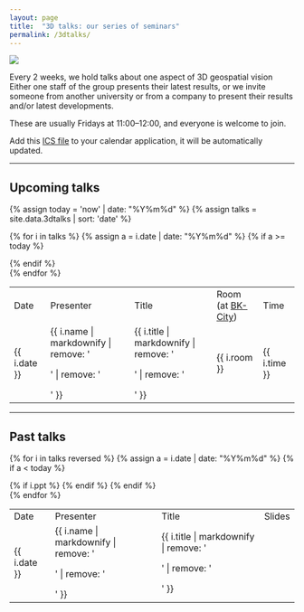 ```yaml
---
layout: page
title:  "3D talks: our series of seminars"
permalink: /3dtalks/
---
```



<div class="row">
  <div class="col-xs-4 col-md-3">
    <img src="{{ "/img/logos/3d-gcv-talk.png" | prepend: site.baseurl }}"/>
  </div>
  <div class="col-xs-8 col-md-9">
    <p>Every 2 weeks, we hold talks about one aspect of 3D geospatial vision
    Either one staff of the group presents their latest results, or we invite someone from another university or from a company to present their results and/or latest developments.</p>
    <p>These are usually Fridays at 11:00&ndash;12:00, and everyone is welcome to join.</p>
    <p>
    Add this <a href="https://yweirt.github.io/3dtalks/3dtalks.ics">ICS file</a> to your calendar application, it will be automatically updated.
    </p>
  </div>
</div>


- - -

## Upcoming talks

{% assign today = 'now' | date: "%Y%m%d" %}
{% assign talks = site.data.3dtalks | sort: 'date' %}


<div class="table-responsive">

<table class="table table-striped">

  <tr class="info">
    <td>Date</td>
    <td>Presenter</td>
    <td>Title</td>
    <td>Room (at <a href="https://www.polyu.edu.hk/cpa/campus_guide/en/bkz.php/">BK-City</a>)</td>
    <td>Time</td>
  </tr>

  {% for i in talks %}
  {% assign a = i.date | date: "%Y%m%d" %}
  {% if a >= today %}
    <tr>
      <td>{{ i.date  }}</td>
      <td>{{ i.name | markdownify | remove: '<p>' | remove: '</p>' }}</td>
      <td>{{ i.title | markdownify | remove: '<p>' | remove: '</p>' }}</td>
      <td>{{ i.room }}</td>
      <td>{{ i.time }}</td>
    </tr>
  {% endif %}  
  {% endfor %}

</table> 
</div>   

- - -

## Past talks

<div class="table-responsive">
<table class="table table-striped">

  <tr class="info">
    <td>Date</td>
    <td>Presenter</td>
    <td>Title</td>
    <td>Slides</td>
  </tr>

  {% for i in talks reversed %}
  {% assign a = i.date | date: "%Y%m%d" %}
  {% if a < today %}
    <tr>
      <td>{{ i.date  }}</td>
      <td>{{ i.name | markdownify | remove: '<p>' | remove: '</p>' }}</td>
      <td>{{ i.title | markdownify | remove: '<p>' | remove: '</p>' }}</td>
      {% if i.ppt %}
      <td><a href="https://lsgi.polyu.edu.hk/pdfs/3dtalks/{{ i.ppt }}"><i class="fa fa-file-text-o" aria-hidden="true"></i></a></td>
      {% endif %}
    </tr>
  {% endif %}  
  {% endfor %}

</table>    
</div>